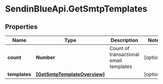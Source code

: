 # SendinBlueApi.GetSmtpTemplates

## Properties
Name | Type | Description | Notes
------------ | ------------- | ------------- | -------------
**count** | **Number** | Count of transactional email templates | [optional] 
**templates** | [**[GetSmtpTemplateOverview]**](GetSmtpTemplateOverview.md) |  | [optional] 



